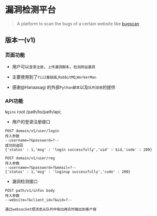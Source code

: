 # 漏洞检测平台

> A platform to scan the bugs of a certain website like [bugscan](http://www.bugscan.net/)

## 版本一(v1)

### 页面功能

- 用户可以`登录注册`，`上传漏洞脚本`，`检测网站漏洞`

- 主要使用到了`Yii2基础版`,`RabbitMQ`,`WorkerMan`

- 感谢@Hanaasagi 的外部`Python脚本`以及`队列消息`的提供

### API功能

`Nginx` root /path/to/path/api;

- 用户的登录注册接口

```
POST domain/v1/user/login
传入参数
--username=?&password=?--
成功则返回
{'status' : 1,'msg' : 'login successfully','uid' : $id,'code' : 200}

POST domain/v1/user/reg
传入参数
--username=?&password=?&email=?--
{'status' : 1,'msg' : 'loginup successfully','code' : 200}
```

- 漏洞检测接口

```
POST path/v1/infos body
传入参数 
--website=?&client_id=?&uid=?-- 

通过websocket把消息从队列中取出再实时输出到客户端
```






